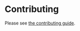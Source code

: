 # Contributing

Please see [the contributing guide](<https://blakeNaccarato.github.io/drafty/contributing.html>).
